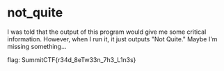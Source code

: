 # not_quite

I was told that the output of this program would give me some critical information.  However, when I run it, it just outputs "Not Quite."  Maybe I'm missing something...

flag: SummitCTF{r34d_8eTw33n_7h3_L1n3s}